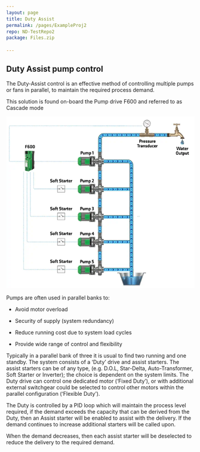 ```yaml
---
layout: page
title: Duty Assist
permalink: /pages/ExampleProj2
repo: ND-TestRepo2
package: Files.zip

---
```



## Duty Assist pump control

The Duty-Assist control is an effective method of controlling multiple pumps or fans in parallel, to maintain the required process demand.

This solution is found on-board the Pump drive F600 and referred to as Cascade mode

<div class="d-flex justify-content-center">
    <img
        alt="IPC Diagram"
        class="projImage"
        src="/assets/images/projects/f600-cascade.webp"
    />
</div>

Pumps are often used in parallel banks to:

- Avoid motor overload

- Security of supply (system redundancy)

- Reduce running cost due to system load cycles

- Provide wide range of control and flexibility

Typically in a parallel bank of three it is usual to find two running and one standby. The system consists of a ‘Duty’ drive and assist starters. The assist starters can be of any type, (e.g. D.O.L, Star-Delta, Auto-Transformer, Soft Starter or Inverter); the choice is dependent on the system limits. The Duty drive can control one dedicated motor (‘Fixed Duty’), or with additional external switchgear could be selected to control other motors within the parallel configuration (‘Flexible Duty’).

The Duty is controlled by a PID loop which will maintain the process level required, if the demand exceeds the capacity that can be derived from the Duty, then an Assist starter will be enabled to assist with the delivery. If the demand continues to increase additional starters will be called upon.

When the demand decreases, then each assist starter will be deselected to reduce the delivery to the required demand.

